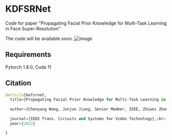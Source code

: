 # KDFSRNet
Code for paper "Propagating Facial Prior Knowledge for Multi-Task Learning in Face Super-Resolution"


The code will be available soon.
![image](https://user-images.githubusercontent.com/39185517/172369908-4b9698b9-bd92-4158-8a4b-ec05100c13f8.png)

## Requirements
Pytorch 1.8.0, Cuda 11

## Citation 
```Python
@article{kefsrnet,
  title={Propagating Facial Prior Knowledge for Multi-Task Learning in Face Super-Resolution},
  
  author={Chenyang Wang, Junjun Jiang, Senior Member, IEEE, Zhiwei Zhong and Xianming Liu},
 
  journal={IEEE Trans. Circuits and Systems for Video Technology},<br>
  year={2022}

}
```

